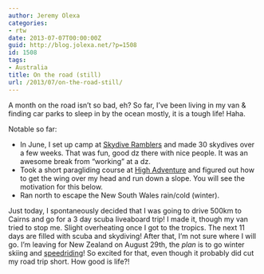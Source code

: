 ```yaml
---
author: Jeremy Olexa
categories:
- rtw
date: 2013-07-07T00:00:00Z
guid: http://blog.jolexa.net/?p=1508
id: 1508
tags:
- Australia
title: On the road (still)
url: /2013/07/on-the-road-still/
---
```


A month on the road isn&#8217;t so bad, eh? So far, I&#8217;ve been living in my van & finding car parks to sleep in by the ocean mostly, it is a tough life! Haha.

Notable so far:

  * In June, I set up camp at [Skydive Ramblers][1] and made 30 skydives over a few weeks. That was fun, good dz there with nice people. It was an awesome break from &#8220;working&#8221; at a dz.
  * Took a short paragliding course at [High Adventure][2] and figured out how to get the wing over my head and run down a slope. You will see the motivation for this below.
  * Ran north to escape the New South Wales rain/cold (winter).

Just today, I spontaneously decided that I was going to drive 500km to Cairns and go for a 3 day scuba liveaboard trip! I made it, though my van tried to stop me. Slight overheating once I got to the tropics. The next 11 days are filled with scuba and skydiving! After that, I&#8217;m not sure where I will go. I&#8217;m leaving for New Zealand on August 29th, the *plan* is to go winter skiing and [speedriding][3]! So excited for that, even though it probably did cut my road trip short. How good is life?!

 [1]: http://www.ramblers.com.au/
 [2]: http://www.highadventure.com.au/
 [3]: http://www.proximity100.com